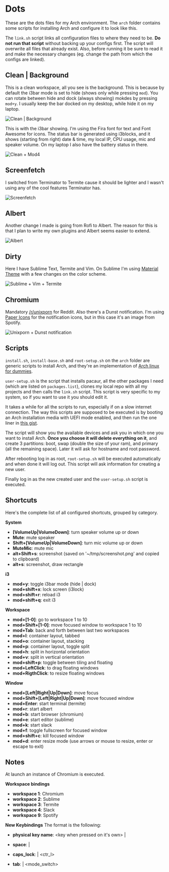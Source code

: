 # Dots
These are the dots files for my Arch environment.
The `arch` folder contains some scripts for installing Arch and configure it to
look like this.

The `link.sh` script links all configuration files to where they need to be.
**Do not run that script** without backing up your configs first. The script will
overwrite all files that already exist. Also, before running it be sure to read it
and make the necessary changes (eg. change the path from which the configs are linked).


## Clean | Background
This is a clean workspace, all you see is the background. This is because by
default the i3bar mode is set to hide (shows only while pressing `mod`). You can
rotate between hide and dock (always showing) mokdes by pressing `mod+y`. I usually
keep the bar docked on my desktop, while hide it on my laptop.

![Clean | Background](http://i.imgur.com/Cjg9aym.png)

This is with the i3bar showing. I'm using the Fira font for text and Font Awesome
for icons. The status bar is generated using i3blocks, and it shows (starting from right)
date & time, my local IP, CPU usage, mic and speaker volume. On my laptop I also
have the battery status in there.

![Clean + Mod4](http://i.imgur.com/K6oLP9z.png)


## Screenfetch
I switched from Terminator to Termite cause it should be lighter and I wasn't
using any of the cool features Terminator has.

![Screenfetch](http://i.imgur.com/L4t2oWR.png)


## Albert
Another change I made is going from Rofi to Albert. The reason for this is that I
plan to write my own plugins and Albert seems easier to extend.

![Albert](http://i.imgur.com/eyMpMTr.png)


## Dirty
Here I have Sublime Text, Termite and Vim. On Sublime I'm using [Material Theme](https://github.com/equinusocio/material-theme)
with a few changes on the color scheme.

![Sublime + Vim + Termite](http://i.imgur.com/lxv0tGK.png)


## Chromium
Mandatory [/r/unixporn](https://reddit.com/r/unixporn) for Reddit. Also there's
a Dunst notification. I'm using [Paper Icons](https://snwh.org/paper) for the notification
icons, but in this case it's an image from Spotify.

![Unixporn + Dunst notification](http://i.imgur.com/YStFSNC.png)


## Scripts
`install.sh`, `install-base.sh` and `root-setup.sh` on the `arch` folder are generic scripts
to install Arch, and they're an implementation of [Arch linux for dummies](https://github.com/jieverson/dotfiles/wiki/arch-linux-for-dummies).

`user-setup.sh` is the script that installs pacaur, all the other packages I need (which are listed
on `packages.list`), clones my local repo with all my projects and then calls the `link.sh` script.
This script is very specific to my system, so if you want to use it you should edit it.

It takes a while for all the scripts to run, especially if on a slow internet connection.
The way this scripts are supposed to be executed is by booting an Arch installation
media with UEFI mode enabled, and then run the one liner in [this gist](https://gist.github.com/nglgzz/4bf8bc1a53a126ecf555f942dc05102f).

The script will show you the available devices and ask you in which one you want
to install Arch. **Once you choose it will delete everything on it**, and create 3 partitions:
boot, swap (double the size of your ram), and primary (all the remaining space).
Later it will ask for hostname and root password.

After rebooting log in as root, `root-setup.sh` will be executed automatically and
when done it will log out. This script will ask information for creating a new user.

Finally log in as the new created user and the `user-setup.sh` script is executed.


## Shortcuts
Here's the complete list of all configured shortcuts, grouped by category.

**System**
- **[VolumeUp|VolumeDown]**: turn speaker volume up or down
- **Mute**: mute speaker
- **Shift+[VolumeUp|VolumeDown]**: turn mic volume up or down
- **MuteMic**: mute mic
- **alt+Shift+s**: screenshot (saved on '~/tmp/screenshot.png' and copied to clipboard)
- **alt+s**: screenshot, draw rectangle

**i3**
- **mod+y**: toggle i3bar mode (hide | dock)
- **mod+shift+x**: lock screen (i3lock)
- **mod+shift+r**: reload i3
- **mod+shift+q**: exit i3

**Workspace**
- **mod+[1-0]**: go to workspace 1 to 10
- **mod+Shift+[1-0]**: move focused window to workspace 1 to 10
- **mod+Tab**: back and forth between last two workspaces
- **mod+l**: container layout, tabbed
- **mod+o**: container layout, stacking
- **mod+p**: container layout, toggle split
- **mod+h**: split in horizontal orientation
- **mod+v**: split in vertical orientation
- **mod+shift+p**: toggle between tiling and floating
- **mod+LeftClick**: to drag floating windows
- **mod+RigthClick**: to resize floating windows

**Window**
- **mod+[Left|Right|Up|Down]**: move focus
- **mod+Shift+[Left|Right|Up|Down]**: move focused window
- **mod+Enter**: start terminal (termite)
- **mod+r**: start albert
- **mod+b**: start browser (chromium)
- **mod+e**: start editor (sublime)
- **mod+k**: start slack
- **mod+f**: toggle fullscreen for focused window
- **mod+shift+c**: kill focused window
- **mod+d**: enter resize mode (use arrows or mouse to resize, enter or escape to exit)

## Notes
At launch an instance of Chromium is executed.

**Workspace bindings**
- **workspace 1**: Chromium
- **workspace 2**: Sublime
- **workspace 3**: Termite
- **workspace 4**: Slack
- **workspace 9**: Spotify


**New Keybindings**
The format is the following:
- **physical key name**: <key when pressed on it's own> | <key when pressed together with some other key>


- **space**: <space> | <alt>
- **caps_lock**: <esc> | <ctr_l>
- **tab**: <tab> | <mode_switch>
